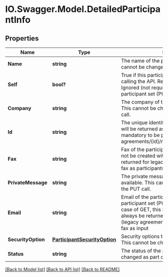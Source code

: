 # IO.Swagger.Model.DetailedParticipantInfo
## Properties

Name | Type | Description | Notes
------------ | ------------- | ------------- | -------------
**Name** | **string** | The name of the participant, if available. This cannot be changed as part of the PUT call. | [optional] 
**Self** | **bool?** | True if this participant is the same user that is calling the API. Returned as part of Get. Ignored (not required) if modifying a participant set (PUT). | [optional] 
**Company** | **string** | The company of the participant, if available. This cannot be changed as part of the PUT call. | [optional] 
**Id** | **string** | The unique identifier of the participant. This will be returned as part of Get call but is not mandatory to be passed as part of PUT call for agreements/{id}/members/participantSets/{id}. | [optional] 
**Fax** | **string** | Fax of the participant. New Agreements can not be created with fax option. This is only returned for legacy agreements created with fax as participants | [optional] 
**PrivateMessage** | **string** | The private message of the participant, if available. This cannot be changed as part of the PUT call. | [optional] 
**Email** | **string** | Email of the participant. In case of modifying a participant set (PUT) this is a required field. In case of GET, this is the required field and will always be returned unless it is a fax workflow (legacy agreements) that were created using fax as input | [optional] 
**SecurityOption** | [**ParticipantSecurityOption**](ParticipantSecurityOption.md) | Security options that apply to the participant. This cannot be changed as part of the PUT call | [optional] 
**Status** | **string** | The status of the participant. This cannot be changed as part of the PUT call. | [optional] 

[[Back to Model list]](../README.md#documentation-for-models) [[Back to API list]](../README.md#documentation-for-api-endpoints) [[Back to README]](../README.md)

